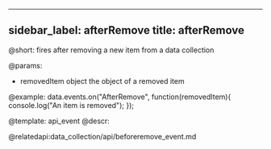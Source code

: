 
---
sidebar_label: afterRemove
title: afterRemove
---          

@short: fires after removing a new item from a data collection
	
@params:
- removedItem		object			the object of a removed item


@example:
data.events.on("AfterRemove", function(removedItem){
	console.log("An item is removed");
});


@template:	api_event
@descr:



@relatedapi:data_collection/api/beforeremove_event.md
	

